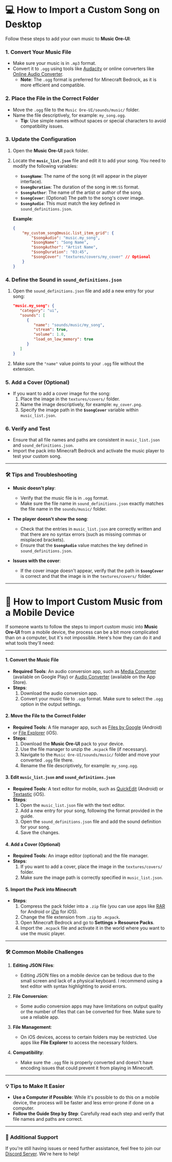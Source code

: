 # 💻 **How to Import a Custom Song on Desktop**

Follow these steps to add your own music to **Music Ore-UI**:

### 1. **Convert Your Music File**

-   Make sure your music is in `.mp3` format.
-   Convert it to `.ogg` using tools like [Audacity](https://www.audacityteam.org/) or online converters like [Online Audio Converter](https://online-audio-converter.com/).
    -   **Note**: The `.ogg` format is preferred for Minecraft Bedrock, as it is more efficient and compatible.

### 2. **Place the File in the Correct Folder**

-   Move the `.ogg` file to the `Music Ore-UI/sounds/music/` folder.
-   Name the file descriptively, for example: `my_song.ogg`.
    -   **Tip**: Use simple names without spaces or special characters to avoid compatibility issues.

### 3. **Update the Configuration**

1. Open the **Music Ore-UI** pack folder.
2. Locate the **`music_list.json`** file and edit it to add your song. You need to modify the following variables:

    - **`$songName`**: The name of the song (it will appear in the player interface).
    - **`$songDuration`**: The duration of the song in `MM:SS` format.
    - **`$songAuthor`**: The name of the artist or author of the song.
    - **`$songCover`**: (Optional) The path to the song's cover image.
    - **`$songAudio`**: This must match the key defined in `sound_definitions.json`.

    **Example**:

    ```json
   {
        "my_custom_song@music.list_item_grid": {
            "$songAudio": "music.my_song",
            "$songName": "Song Name",
            "$songAuthor": "Artist Name",
            "$songDuration": "03:45",
            "$songCover": "textures/covers/my_cover" // Optional
        }
    }
    ```

### 4. **Define the Sound in `sound_definitions.json`**

1. Open the `sound_definitions.json` file and add a new entry for your song:

    ```json
    "music.my_song": {
       "category": "ui",
       "sounds": [
          {
             "name": "sounds/music/my_song",
             "stream": true,
             "volume": 1.0,
             "load_on_low_memory": true
          }
       ]
    }
    ```

2. Make sure the `"name"` value points to your `.ogg` file without the extension.

### 5. **Add a Cover (Optional)**

-   If you want to add a cover image for the song:
    1. Place the image in the `textures/covers/` folder.
    2. Name the image descriptively, for example: `my_cover.png`.
    3. Specify the image path in the **`$songCover`** variable within `music_list.json`.

### 6. **Verify and Test**

-   Ensure that all file names and paths are consistent in `music_list.json` and `sound_definitions.json`.
-   Import the pack into Minecraft Bedrock and activate the music player to test your custom song.

---

### 🛠️ **Tips and Troubleshooting**

-   **Music doesn't play**:

    -   Verify that the music file is in `.ogg` format.
    -   Make sure the file name in `sound_definitions.json` exactly matches the file name in the `sounds/music/` folder.

-   **The player doesn't show the song**:

    -   Check that the entries in `music_list.json` are correctly written and that there are no syntax errors (such as missing commas or misplaced brackets).
    -   Ensure that the **`$songAudio`** value matches the key defined in `sound_definitions.json`.

-   **Issues with the cover**:
    -   If the cover image doesn't appear, verify that the path in **`$songCover`** is correct and that the image is in the `textures/covers/` folder.

---

# 📱 **How to Import Custom Music from a Mobile Device**

If someone wants to follow the steps to import custom music into **Music Ore-UI** from a mobile device, the process can be a bit more complicated than on a computer, but it's not impossible. Here's how they can do it and what tools they'll need:

---

#### 1. **Convert the Music File**
   - **Required Tools**: An audio conversion app, such as [Media Converter](https://play.google.com/store/apps/details?id=com.mediamanager) (available on Google Play) or [Audio Converter](https://apps.apple.com/us/app/audio-converter-audio-convert/id1182165164) (available on the App Store).
   - **Steps**:
     1. Download the audio conversion app.
     2. Convert your music file to `.ogg` format. Make sure to select the `.ogg` option in the output settings.

#### 2. **Move the File to the Correct Folder**
   - **Required Tools**: A file manager app, such as [Files by Google](https://play.google.com/store/apps/details?id=com.google.android.apps.nbu.files) (Android) or [File Explorer](https://apps.apple.com/us/app/file-explorer-file-manager/id1232058109) (iOS).
   - **Steps**:
     1. Download the **Music Ore-UI** pack to your device.
     2. Use the file manager to unzip the `.mcpack` file (if necessary).
     3. Navigate to the `Music Ore-UI/sounds/music/` folder and move your converted `.ogg` file there.
     4. Rename the file descriptively, for example: `my_song.ogg`.

#### 3. **Edit `music_list.json` and `sound_definitions.json`**
   - **Required Tools**: A text editor for mobile, such as [QuickEdit](https://play.google.com/store/apps/details?id=com.rhmsoft.edit) (Android) or [Textastic](https://apps.apple.com/us/app/textastic-code-editor-9/id1049254261) (iOS).
   - **Steps**:
     1. Open the `music_list.json` file with the text editor.
     2. Add a new entry for your song, following the format provided in the guide.
     3. Open the `sound_definitions.json` file and add the sound definition for your song.
     4. Save the changes.

#### 4. **Add a Cover (Optional)**
   - **Required Tools**: An image editor (optional) and the file manager.
   - **Steps**:
     1. If you want to add a cover, place the image in the `textures/covers/` folder.
     2. Make sure the image path is correctly specified in `music_list.json`.

#### 5. **Import the Pack into Minecraft**
   - **Steps**:
     1. Compress the pack folder into a `.zip` file (you can use apps like [RAR](https://play.google.com/store/apps/details?id=com.rarlab.rar) for Android or [iZip](https://apps.apple.com/us/app/izip-zip-unzip-unrar-tool/id413971331) for iOS).
     2. Change the file extension from `.zip` to `.mcpack`.
     3. Open Minecraft Bedrock and go to **Settings > Resource Packs**.
     4. Import the `.mcpack` file and activate it in the world where you want to use the music player.

---

### 🛠️ **Common Mobile Challenges**

1. **Editing JSON Files**:
   - Editing JSON files on a mobile device can be tedious due to the small screen and lack of a physical keyboard. I recommend using a text editor with syntax highlighting to avoid errors.

2. **File Conversion**:
   - Some audio conversion apps may have limitations on output quality or the number of files that can be converted for free. Make sure to use a reliable app.

3. **File Management**:
   - On iOS devices, access to certain folders may be restricted. Use apps like **File Explorer** to access the necessary folders.

4. **Compatibility**:
   - Make sure the `.ogg` file is properly converted and doesn't have encoding issues that could prevent it from playing in Minecraft.

---

### 💡 **Tips to Make It Easier**

- **Use a Computer if Possible**: While it's possible to do this on a mobile device, the process will be faster and less error-prone if done on a computer.
- **Follow the Guide Step by Step**: Carefully read each step and verify that file names and paths are correct.

---

### 💬 **Additional Support**

If you're still having issues or need further assistance, feel free to join our [Discord Server](https://discord.gg/kYDf4gadKw). We're here to help!
